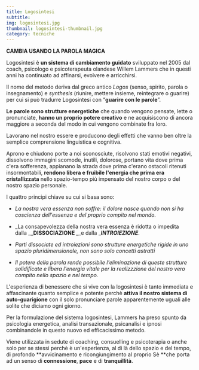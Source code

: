 ```yaml
---
title: Logosintesi
subtitle:
img: logosintesi.jpg
thumbnail: logosintesi-thumbnail.jpg
category: tecniche
---
```


**CAMBIA USANDO LA PAROLA MAGICA**

Logosintesi è **un sistema di cambiamento guidato** sviluppato nel 2005 dal coach, psicologo e psicoterapeuta olandese Willem Lammers che in questi anni ha continuato ad affinarsi, evolvere e arricchirsi.

Il nome del metodo deriva dal greco antico _Logos_ (senso, spirito, parola o insegnamento) e _synthesis_ (riunire, mettere insieme, reintegrare o guarire) per cui si può tradurre Logosintesi con “**guarire con le parole**”.

**Le parole sono strutture energetiche** che quando vengono pensate, lette o pronunciate, **hanno un proprio potere creativo** e ne acquisiscono di ancora maggiore a seconda del modo in cui vengono combinate fra loro.

Lavorano nel nostro essere e producono degli effetti che vanno ben oltre la semplice comprensione linguistica e cognitiva.

Aprono e chiudono porte a noi sconosciute, risolvono stati emotivi negativi, dissolvono immagini scomode, inutili, dolorose, portano vita dove prima c'era sofferenza, appianano la strada dove prima c'erano ostacoli ritenuti insormontabili, **rendono libera e fruibile l'energia che prima era cristallizzata** nello spazio-tempo più impensato del nostro corpo o del nostro spazio personale.

I quattro principi chiave su cui si basa sono:

* _La nostra vera essenza non soffre: il dolore nasce quando non si ha coscienza dell'essenza e del proprio compito nel mondo._

* _La consapevolezza della nostra vera essenza è ridotta o impedita dalla _**_DISSOCIAZIONE _**_e dalla _**_INTROIEZIONE_**.

* _Parti dissociate ed introiezioni sono strutture energetiche rigide in uno spazio pluridimensionale, non sono solo concetti astratti_

* _Il potere della parola rende possibile l'eliminazione di queste strutture solidificate e libera l'energia vitale per la realizzzione del nostro vero compito nello spazio e nel tempo._

L'esperienza di benessere che si vive con la logosintesi è tanto immediata e affascinante quanto semplice e potente perchè **attiva il nostro sistema di auto-guarigione** con il solo pronunciare parole apparentemente uguali alle solite che diciamo ogni giorno.

Per la formulazione del sistema logosintesi, Lammers ha preso spunto da psicologia energetica, analisi transazionale, psicanalisi e ipnosi combinandole in questo nuovo ed efficacissimo metodo.

Viene utilizzata in sedute di coaching, consuelling e psicoterapia o anche solo per se stessi perchè è un'esperienza, al di là dello spazio e del tempo, di profondo **avvicinamento e ricongiungimento al proprio Sè **che porta ad un senso di **connessione**, **pace** e di **tranquillità**.

 
